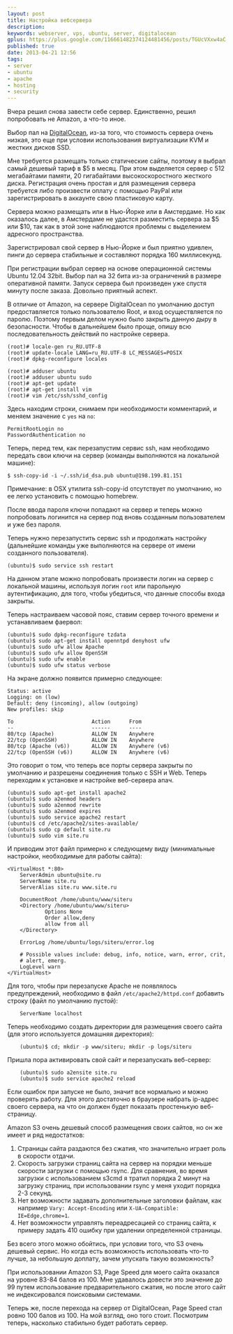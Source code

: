 ```yaml
---
layout: post
title: Настройка вебсервера
description: 
keywords: webserver, vps, ubuntu, server, digitalocean
gplus: https://plus.google.com/116661482374124481456/posts/TGUcVXxw4aC
published: true
date: 2013-04-21 12:56
tags:
- server
- ubuntu
- apache
- hosting
- security
---
```

Вчера решил снова завести себе сервер. Единственно, решил попробовать не Amazon, а что-то иное.

Выбор пал на [DigitalOcean](https://www.digitalocean.com "DigitalOcean"), из-за того, что стоимость сервера очень низкая, это еще при условии использования виртуализации KVM и жестких дисков SSD.

Мне требуется размещать только статические сайты, поэтому я выбрал самый дешевый тариф в $5 в месяц. При этом выделяется сервер с 512 мегабайтами памяти, 20 гигабайтами высокоскоростного жесткого диска. Регистрация очень простая и для размещения сервера требуется либо произвести оплату с помощью PayPal или зарегистрировать в аккаунте свою пластиковую карту.

Сервера можно размещать или в Нью-Йорке или в Амстердаме. Но как оказалось далее, в Амстердаме не удастся разместить сервера за $5 или $10, так как в этой зоне наблюдаются проблемы с выделением адресного пространства.

Зарегистрировал свой сервер в Нью-Йорке и был приятно удивлен, пинги до сервера стабильные и составляют порядка 160 миллисекунд.

При регистрации выбрал сервер на основе операционной системы Ubuntu 12.04 32bit. Выбор пал на 32 бита из-за ограничений в размере оперативной памяти. Запуск сервера был произведен уже спустя минуту после заказа. Довольно приятный аспект.

В отличие от Amazon, на сервере DigitalOcean по умолчанию доступ предоставляется только пользователю Root, и вход осуществляется по паролю. Поэтому первым делом нужно было закрыть данную дыру в безопасности. Чтобы в дальнейшем было проще, опишу всю последовательность действий по настройке сервера.

    (root)# locale-gen ru_RU.UTF-8
    (root)# update-locale LANG=ru_RU.UTF-8 LC_MESSAGES=POSIX
    (root)# dpkg-reconfigure locales

    (root)# adduser ubuntu
    (root)# adduser ubuntu sudo
    (root)# apt-get update
    (root)# apt-get install vim
    (root)# vim /etc/ssh/sshd_config

Здесь находим строки, снимаем при необходимости комментарий, и меняем значение с `yes` на `no`:

    PermitRootLogin no
    PasswordAuthentication no

Теперь, перед тем, как перезапустим сервис ssh, нам необходимо передать свои ключи на сервер (команды выполняются на локальной машине):

    $ ssh-copy-id -i ~/.ssh/id_dsa.pub ubuntu@198.199.81.151

Примечание: в OSX утилита ssh-copy-id отсутствует по умолчанию, но ее легко установить с помощью homebrew.

После ввода пароля ключи попадают на сервер и теперь можно попробовать логинится на сервер под вновь созданным пользователем и уже без пароля.

Теперь нужно перезапустить сервис ssh и продолжать настройку (дальнейшие команды уже выполняются на сервере от имени созданного пользователя).

    (ubuntu)$ sudo service ssh restart

На данном этапе можно попробовать произвести логин на сервер с локальной машины, используя логин `root` или парольную аутентификацию, для того, чтобы убедиться, что данные способы входа закрыты.

Теперь настраиваем часовой пояс, ставим сервер точного времени и устанавливаем фаервол:

    (ubuntu)$ sudo dpkg-reconfigure tzdata
    (ubuntu)$ sudo apt-get install openntpd denyhost ufw
    (ubuntu)$ sudo ufw allow Apache
    (ubuntu)$ sudo ufw allow OpenSSH
    (ubuntu)$ sudo ufw enable
    (ubuntu)$ sudo ufw status verbose

На экране должно появится примерно следующее:

    Status: active
    Logging: on (low)
    Default: deny (incoming), allow (outgoing)
    New profiles: skip

    To                         Action      From
    --                         ------      ----
    80/tcp (Apache)            ALLOW IN    Anywhere
    22/tcp (OpenSSH)           ALLOW IN    Anywhere
    80/tcp (Apache (v6))       ALLOW IN    Anywhere (v6)
    22/tcp (OpenSSH (v6))      ALLOW IN    Anywhere (v6)

Это говорит о том, что теперь все порты сервера закрыты по умолчанию и разрешены соединения только с SSH и Web. Теперь переходим к установке и настройке веб-сервера апач.

    (ubuntu)$ sudo apt-get install apache2
    (ubuntu)$ sudo a2enmod headers
    (ubuntu)$ sudo a2enmod rewrite
    (ubuntu)$ sudo a2enmod expires
    (ubuntu)$ sudo service apache2 restart
    (ubuntu)$ cd /etc/apache2/sites-available/
    (ubuntu)$ sudo cp default site.ru
    (ubuntu)$ sudo vim site.ru

И приводим этот файл примерно к следующему виду (минимальные настройки, необходимые для работы сайта):

    <VirtualHost *:80>
        ServerAdmin ubuntu@site.ru
        ServerName site.ru
        ServerAlias site.ru www.site.ru

        DocumentRoot /home/ubuntu/www/siteru
        <Directory /home/ubuntu/www/siteru>
                Options None
                Order allow,deny
                allow from all
        </Directory>

        ErrorLog /home/ubuntu/logs/siteru/error.log

        # Possible values include: debug, info, notice, warn, error, crit,
        # alert, emerg.
        LogLevel warn
    </VirtualHost>

Для того, чтобы при перезапуске Apache не появлялось предупреждений, необходимо в файл `/etc/apache2/httpd.conf` добавить строку (файл по умолчанию пустой):

        ServerName localhost

Теперь необходимо создать директории для размещения своего сайта (для этого используется домашняя директория):

        (ubuntu)$ cd; mkdir -p www/siteru; mkdir -p logs/siteru

Пришла пора активировать свой сайт и перезапускать веб-сервер:

        (ubuntu)$ sudo a2ensite site.ru
        (ubuntu)$ sudo service apache2 reload

Если ошибок при запуске не было, значит все нормально и можно проверять работу. Для этого достаточно в браузере набрать ip-адрес своего сервера, на что он должен будет показать простенькую веб-страницу.

Amazon S3 очень дешевый способ размещения своих сайтов, но он же имеет и ряд недостатков:

1. Страницы сайта раздаются без сжатия, что значительно играет роль в скорости отдачи.
2. Скорость загрузки страниц сайта на сервер на порядки меньше скорости загрузки с помощью rsync. Для сравнения, во время загрузки с использованием s3cmd я тратил порядка 2 минут на загрузку страниц, при использовании rsync у меня уходит порядка 2-3 секунд.
3. Нет возможности задавать дополнительные заголовки файлам, как например `Vary: Accept-Encoding` или `X-UA-Compatible: IE=Edge,chrome=1`.
4. Нет возможности управлять переадресацией со страниц сайта, к примеру задать 410 ошибку при удалении определенной страницы.

Без всего этого можно обойтись, при условии того, что S3 очень дешевый сервис. Но когда есть возможность использовать что-то лучше, за небольшую доплату, зачем упускать такую возможность?

При использовании Amazon S3, Page Speed для моего сайта оказался на уровне 83-84 балов из 100. Мне удавалось довести это значение  до 99 путем использование предварительного сжатия, но после этого сайт не индексировался поисковыми системами.

Теперь же, после перехода на сервер от DigitalOcean, Page Speed стал ровно 100 балов из 100. На мой взгляд, оно того стоит. Посмотрим теперь, насколько стабильно будет работать сервер.